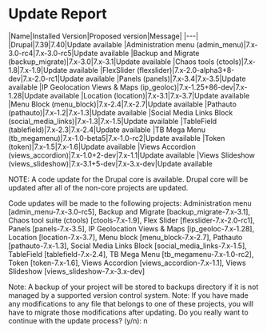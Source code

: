 # Update Report

|Name|Installed Version|Proposed version|Message|
|---|
|Drupal|7.39|7.40|Update available
|Administration menu (admin_menu)|7.x-3.0-rc4|7.x-3.0-rc5|Update available
|Backup and Migrate (backup_migrate)|7.x-3.0|7.x-3.1|Update available
|Chaos tools (ctools)|7.x-1.8|7.x-1.9|Update available
|FlexSlider (flexslider)|7.x-2.0-alpha3+8-dev|7.x-2.0-rc1|Update available
|Panels (panels)|7.x-3.4|7.x-3.5|Update available
|IP Geolocation Views & Maps (ip_geoloc)|7.x-1.25+86-dev|7.x-1.28|Update available
|Location (location)|7.x-3.1|7.x-3.7|Update available
|Menu Block (menu_block)|7.x-2.4|7.x-2.7|Update available
|Pathauto (pathauto)|7.x-1.2|7.x-1.3|Update available
|Social Media Links Block (social_media_links)|7.x-1.3|7.x-1.5|Update available
|TableField (tablefield)|7.x-2.3|7.x-2.4|Update available
|TB Mega Menu (tb_megamenu)|7.x-1.0-beta5|7.x-1.0-rc2|Update available
|Token (token)|7.x-1.5|7.x-1.6|Update available
|Views Accordion (views_accordion)|7.x-1.0+2-dev|7.x-1.1|Update available
|Views Slideshow (views_slideshow)|7.x-3.1+5-dev|7.x-3.x-dev|Update available

NOTE: A code update for the Drupal core is available.
Drupal core will be updated after all of the non-core projects are updated.

Code updates will be made to the following projects: Administration menu [admin_menu-7.x-3.0-rc5], Backup and Migrate [backup_migrate-7.x-3.1], Chaos tool suite (ctools) [ctools-7.x-1.9], Flex Slider [flexslider-7.x-2.0-rc1], Panels [panels-7.x-3.5], IP Geolocation Views & Maps [ip_geoloc-7.x-1.28], Location [location-7.x-3.7], Menu block [menu_block-7.x-2.7], Pathauto [pathauto-7.x-1.3], Social Media Links Block [social_media_links-7.x-1.5], TableField [tablefield-7.x-2.4], TB Mega Menu [tb_megamenu-7.x-1.0-rc2], Token [token-7.x-1.6], Views Accordion [views_accordion-7.x-1.1], Views Slideshow [views_slideshow-7.x-3.x-dev]

Note: A backup of your project will be stored to backups directory if it is not managed by a supported version control system.
Note: If you have made any modifications to any file that belongs to one of these projects, you will have to migrate those modifications after updating.
Do you really want to continue with the update process? (y/n): n
